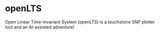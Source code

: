 # openLTS
Open Linear Time-invariant System (openLTS) is a touchstone SNP plotter tool and an AI-assisted adventure!
